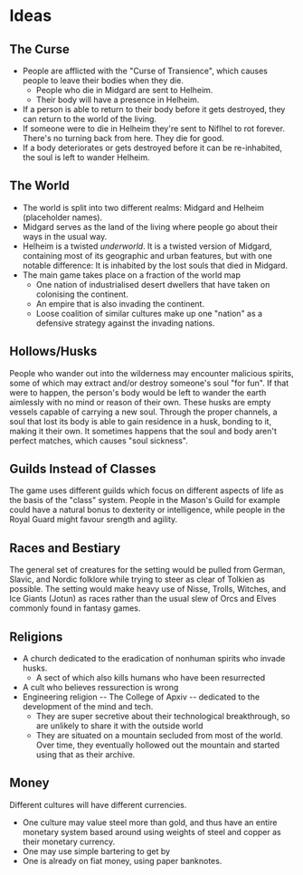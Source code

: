 # Ideas
## The Curse
* People are afflicted with the "Curse of Transience", which causes people to leave their bodies when they die.
  * People who die in Midgard are sent to Helheim.
  * Their body will have a presence in Helheim.
* If a person is able to return to their body before it gets destroyed, they can return to the world of the living.
* If someone were to die in Helheim they're sent to Niflhel to rot forever. There's no turning back from here. They die for good.
* If a body deteriorates or gets destroyed before it can be re-inhabited, the soul is left to wander Helheim.
## The World
* The world is split into two different realms: Midgard and Helheim (placeholder names).
* Midgard serves as the land of the living where people go about their ways in the usual way.
* Helheim is a twisted _underworld_.
  It is a twisted version of Midgard, containing most of its geographic and urban features, but with one notable difference: It is inhabited by the lost souls that died in Midgard.
* The main game takes place on a fraction of the world map
  * One nation of industrialised desert dwellers that have taken on colonising the continent.
  * An empire that is also invading the continent.
  * Loose coalition of similar cultures make up one "nation" as a defensive strategy against the invading nations.
## Hollows/Husks
People who wander out into the wilderness may encounter malicious spirits, some of which may extract and/or destroy someone's soul "for fun".
If that were to happen, the person's body would be left to wander the earth aimlessly with no mind or reason of their own.
These husks are empty vessels capable of carrying a new soul.
Through the proper channels, a soul that lost its body is able to gain residence in a husk, bonding to it, making it their own.
It sometimes happens that the soul and body aren't perfect matches, which causes "soul sickness".
## Guilds Instead of Classes
The game uses different guilds which focus on different aspects of life as the basis of the "class" system.
People in the Mason's Guild for example could have a natural bonus to dexterity or intelligence, while people in the Royal Guard might favour srength and agility.
## Races and Bestiary
The general set of creatures for the setting would be pulled from German, Slavic, and Nordic folklore while trying to steer as clear of Tolkien as possible.
The setting would make heavy use of Nisse, Trolls, Witches, and Ice Giants (Jotun) as races rather than the usual slew of Orcs and Elves commonly found in fantasy games.
## Religions
* A church dedicated to the eradication of nonhuman spirits who invade husks.
  * A sect of which also kills humans who have been resurrected
* A cult who believes ressurection is wrong
* Engineering religion -- The College of Apxiv -- dedicated to the development of the mind and tech.
  * They are super secretive about their technological breakthrough, so are unlikely to share it with the outside world
  * They are situated on a mountain secluded from most of the world.
    Over time, they eventually hollowed out the mountain and started using that as their archive.
## Money
Different cultures will have different currencies.
* One culture may value steel more than gold, and thus have an entire monetary system based around using weights of steel and copper as their monetary currency.
* One may use simple bartering to get by
* One is already on fiat money, using paper banknotes.